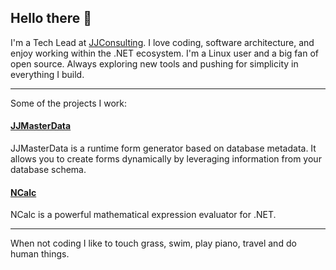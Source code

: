 ## Hello there 🐢

I'm a Tech Lead at [JJConsulting](https://www.github.com/jjconsulting). I love coding, software architecture, and enjoy working within the .NET ecosystem. I'm a Linux user and a big fan of open source. Always exploring new tools and pushing for simplicity in everything I build.

---

Some of the projects I work:
#### [JJMasterData](https://www.github.com/jjconsulting/JJMasterData) 
JJMasterData is a runtime form generator based on database metadata. It allows you to create forms dynamically by leveraging information from your database schema.

#### [NCalc](https://www.github.com/ncalc/ncalc) 
NCalc is a powerful mathematical expression evaluator for .NET.

---

When not coding I like to touch grass, swim, play piano, travel and do human things.
<!--
I also have a tailless cat:

<img src="https://github.com/user-attachments/assets/43e65a0e-6603-42f2-bd36-d203384d9c81" width="150"/>
-->
<!--Easter egg for you reading the source 🥚 https://www.youtube.com/watch?v=dQw4w9WgXcQ-->
